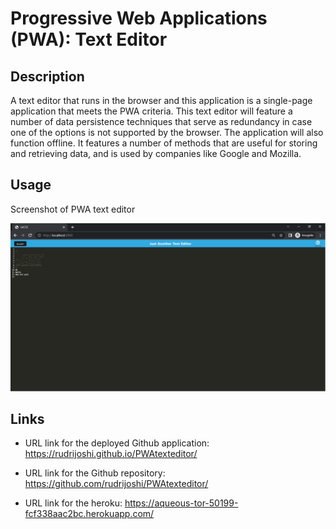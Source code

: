 # Progressive Web Applications (PWA): Text Editor

## Description

A text editor that runs in the browser and this application is a single-page application that meets the PWA criteria. This text editor  will feature a number of data persistence techniques that serve as redundancy in case one of the options is not supported by the browser. The application will also function offline. It features a number of methods that are useful for storing and retrieving data, and is used by companies like Google and Mozilla.

## Usage

Screenshot of PWA text editor

![PWA text editor screenshot](./Assets/Untitled.png)

## Links

- URL link for the deployed Github application: https://rudrijoshi.github.io/PWAtexteditor/

- URL link for the Github repository: https://github.com/rudrijoshi/PWAtexteditor/

- URL link for the heroku: https://aqueous-tor-50199-fcf338aac2bc.herokuapp.com/

